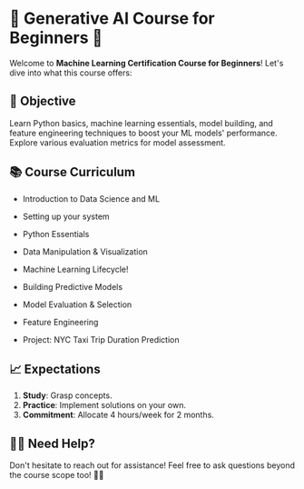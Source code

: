 # 🚀 Generative AI Course for Beginners 🤖

Welcome to **Machine Learning Certification Course for Beginners**! Let's dive into what this course offers:

## 🎯 Objective

Learn Python basics, machine learning essentials, model building, and feature engineering techniques to boost your ML models' performance. Explore various evaluation metrics for model assessment.

## 📚 Course Curriculum

- Introduction to Data Science and ML
- Setting up your system
- Python Essentials
- Data Manipulation & Visualization
- Machine Learning Lifecycle!

- Building Predictive Models
- Model Evaluation & Selection
- Feature Engineering
- Project: NYC Taxi Trip Duration Prediction

## 📈 Expectations

1. **Study**: Grasp concepts.
2. **Practice**: Implement solutions on your own.
3. **Commitment**: Allocate 4 hours/week for 2 months.

## 🙋‍♂️ Need Help?

Don't hesitate to reach out for assistance! Feel free to ask questions beyond the course scope too! 🤔💬
